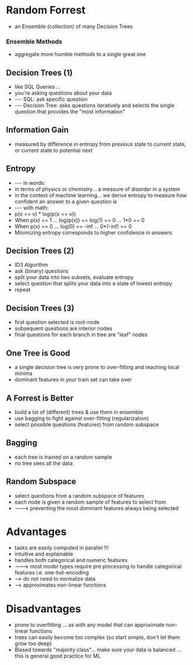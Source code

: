 # Random Forrest
* an Ensemble (collection) of many Decision Trees

### Ensemble Methods
* aggregate more humble methods to a single great one



## Decision Trees (1)
* like SQL Queries ...
* you're asking questions about your data
* --- SQL: ask specific question
* --- Decision Tree: asks questions iteratively and selects the single question that provides the "most information"

## Information Gain
* measured by difference in entropy from previous state to current state, or current state to potential next

## Entropy
* --- in words:
* in terms of physics or chemistry... a measure of disorder in a system
* in the context of machine learning... we derive entropy to measure how confident an answer to a given question is
* --- with math:
* p(x == v) * log(p(x == v))
* When p(x) == 1 ... log(p(x)) == log(1) == 0 ... 1*0 == 0
* When p(x) == 0 ... log(0) == -inf ... 0*(-inf) == 0
* Minimizing entropy corresponds to higher confidence in answers

## Decision Trees (2)
* ID3 Algorithm
* ask (binary) questions
* split your data into two subsets, evaluate entropy
* select question that splits your data into a state of lowest entropy
* repeat

## Decision Trees (3)
* first question selected is root-node
* subsequent questions are interior nodes
* final questions for each branch in tree are "leaf" nodes

## One Tree is Good
* a single decision tree is very prone to over-fitting and reaching local minima
* dominant features in your train set can take over

## A Forrest is Better
* build a lot of (different) trees & use them in ensemble
* use bagging to fight against over-fitting (regularization)
* select possible questions (features) from random subspace

## Bagging
* each tree is trained on a random sample
* no tree sees all the data

## Random Subspace
* select questions from a random subspace of features
* each node is given a random sample of features to select from
* ---> preventing the most dominant features always being selected



# Advantages
* tasks are easily computed in parallel !!!
* intuitive and explainable
* handles both categorical and numeric features
* ---> most model types require pre processing to handle categorical features i.e. one-hot-encoding
* --> do not need to normalize data
* --> approximates non-linear functions

# Disadvantages
* prone to overfitting ... as with any model that can approximate non-linear functions
* trees can easily become too complex (so start simple, don't let them grow too deep)
* Biased towards "majority class"... make sure your data is balanced ... this is general good practice for ML
